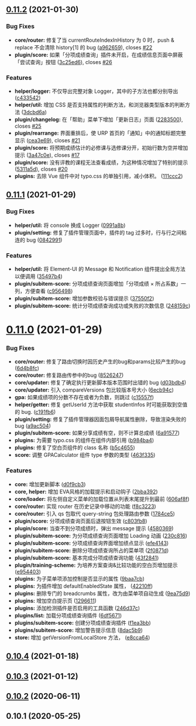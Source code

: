 ## [0.11.2](https://github.com/frederick-wang/scu-urp-assistant/compare/v0.11.1...v0.11.2) (2021-01-30)


### Bug Fixes

* **core/router:** 修复了当 currentRouteIndexInHistory 为 0 时，push & replace 不会清除 history[1] 的 bug ([a962659](https://github.com/frederick-wang/scu-urp-assistant/commit/a962659979fc7bd4c41eb1f63d2880558f631b8b)), closes [#22](https://github.com/frederick-wang/scu-urp-assistant/issues/22)
* **plugin/score:** 如果「分项成绩查询」插件未开启，在成绩信息页面中屏蔽「尝试查询」按钮 ([3c25ed6](https://github.com/frederick-wang/scu-urp-assistant/commit/3c25ed60cc736d2b23bc9ec654f7e7de21848cdb)), closes [#26](https://github.com/frederick-wang/scu-urp-assistant/issues/26)


### Features

* **helper/logger:** 不仅导出完整对象 Logger，其中的子方法也都分别导出 ([c433542](https://github.com/frederick-wang/scu-urp-assistant/commit/c433542ecc731a39e830ebb3ff848d1a3e7e6587))
* **helper/util:** 增加 CSS 是否支持属性的判断方法，和浏览器类型版本的判断方法 ([3dcbd6a](https://github.com/frederick-wang/scu-urp-assistant/commit/3dcbd6a3f77d9c9c7d90553637379febd068f51f))
* **plugin/changelog:** 在「帮助」菜单下增加「更新日志」页面 ([2283500](https://github.com/frederick-wang/scu-urp-assistant/commit/2283500582a07be179822365d1e88b88bb0328a4)), closes [#25](https://github.com/frederick-wang/scu-urp-assistant/issues/25)
* **plugin/rearrange:** 界面重排后，使 URP 首页的「通知」中的通知标题完整显示 ([cea3e69](https://github.com/frederick-wang/scu-urp-assistant/commit/cea3e69727de6d8b154db4f4beb7e8d4348cc6d7)), closes [#21](https://github.com/frederick-wang/scu-urp-assistant/issues/21)
* **plugin/score:** 将预期成绩估计的必修课与选修课分开，初始行数为空并增加提示 ([3a47c0e](https://github.com/frederick-wang/scu-urp-assistant/commit/3a47c0e40c63e78e71d3ab300220b6f6520ca180)), closes [#17](https://github.com/frederick-wang/scu-urp-assistant/issues/17)
* **plugin/score:** 没有评教的课程无法查看成绩，为这种情况增加了特别的提示 ([5311a5d](https://github.com/frederick-wang/scu-urp-assistant/commit/5311a5d387b4e946225e7a74ef252c520bc7ac26)), closes [#20](https://github.com/frederick-wang/scu-urp-assistant/issues/20)
* **plugins:** 去除 Vue 组件中对 typo.css 的单独引用，减小体积。 ([111ccc2](https://github.com/frederick-wang/scu-urp-assistant/commit/111ccc28b2d00c324ddded2559fb088be55aa7f0))



## [0.11.1](https://github.com/frederick-wang/scu-urp-assistant/compare/v0.11.0...v0.11.1) (2021-01-29)


### Bug Fixes

* **helper/util:** 将 console 换成 Logger ([0991a8b](https://github.com/frederick-wang/scu-urp-assistant/commit/0991a8bd286d6f5ea6083af1279d340361674bba))
* **plugin/setting:** 修复了插件管理页面中，插件的 tag 过多时，行与行之间粘连的 bug ([0842991](https://github.com/frederick-wang/scu-urp-assistant/commit/08429916482a88ea8c5d1ff69185f97c6577621c))


### Features

* **helper/util:** 将 Element-UI 的 Message 和 Notification 组件提出全局方法以便调用 ([35497b4](https://github.com/frederick-wang/scu-urp-assistant/commit/35497b47eb0c94e1ccda043d9d88cbcdbfb142a5))
* **plugin/subitem-score:** 分项成绩查询页面增加「分项成绩 × 所占系数」一列，方便查看 ([c956498](https://github.com/frederick-wang/scu-urp-assistant/commit/c956498cf185c482e0e9deaffcfb46dc2c66e565))
* **plugin/subitem-score:** 增加参数校验与错误提示 ([37550f2](https://github.com/frederick-wang/scu-urp-assistant/commit/37550f230273a1e278b30c3f94d0f993a45c73ac))
* **plugin/subitem-score:** 统计分项成绩查询成功或失败的次数信息 ([248159c](https://github.com/frederick-wang/scu-urp-assistant/commit/248159cf3e86ed47a84b94481020443585b6b1b1))



# [0.11.0](https://github.com/frederick-wang/scu-urp-assistant/compare/v0.10.4...v0.11.0) (2021-01-29)


### Bug Fixes

* **core/router:** 修复了路由切换时因历史产生的bug和params比较产生的bug ([6d4b8fc](https://github.com/frederick-wang/scu-urp-assistant/commit/6d4b8fc8eaf9c91bc9d4f6d3405c90401d217d73))
* **core/router:** 修复路由传参中的bug ([8526247](https://github.com/frederick-wang/scu-urp-assistant/commit/8526247c537dd2506d6e7c84b13be1bd42fe7de2))
* **core/updater:** 修复了确定执行更新脚本版本范围时出错的 bug ([d03bdb4](https://github.com/frederick-wang/scu-urp-assistant/commit/d03bdb433b36fc78292230e85ad26a936aa8150f))
* **core/updater:** 引入 compareVersions 包比较版本号大小 ([6ecb94c](https://github.com/frederick-wang/scu-urp-assistant/commit/6ecb94c65c44bbc5da7cbda17939b5444aa2adc5))
* **gpa:** 如果成绩项的分数不存在或者为负数，则跳过 ([c15557f](https://github.com/frederick-wang/scu-urp-assistant/commit/c15557f543e3fb28653ecd7fe8d15e485c622cc3))
* **helper/getter:** 修复 getUserId 方法中获取 studentInfos 时可能获取到空值的 bug. ([c191fb6](https://github.com/frederick-wang/scu-urp-assistant/commit/c191fb6b5368ff0d5b22acc946ff60277cfca24b))
* **plugin/setting:** 修复了插件管理器因面包屑导航属性删除，导致渲染失败的bug ([a9ac504](https://github.com/frederick-wang/scu-urp-assistant/commit/a9ac504738ed8c151da5c118721b3c9113f3fe1c))
* **plugin/subitem-score:** 如果分享成绩有空，则不计算总成绩 ([6a91577](https://github.com/frederick-wang/scu-urp-assistant/commit/6a91577856d37d004a0754648a0f012e5d5af05e))
* **plugins:** 为需要 typo.css 的组件在组件内部引用 ([b984ba4](https://github.com/frederick-wang/scu-urp-assistant/commit/b984ba4d2a6b788ecc7438589faa17cc015fceb6))
* **plugins:** 修复了空白页组件的 class 名称 ([b5c4655](https://github.com/frederick-wang/scu-urp-assistant/commit/b5c46555c4a1d02248037fc54f87b2f1c80909ad))
* **score:** 调整 GPACalculator 组件 type 参数的类型 ([463f335](https://github.com/frederick-wang/scu-urp-assistant/commit/463f335545d8055340e28cb9dcd4075f3c44b083))


### Features

* **core:** 增加更新脚本 ([d0f9cb3](https://github.com/frederick-wang/scu-urp-assistant/commit/d0f9cb36a16488fa77d879a3a96eef7bc8ebf536))
* **core, helper:** 增加 EVA风格的加载提示和启动钩子 ([2bba392](https://github.com/frederick-wang/scu-urp-assistant/commit/2bba3928c22c94508051503fd011253436c1b1f6))
* **core/loader:** 将左侧自定义菜单的加载位置从列表末尾提升到最前 ([606af8f](https://github.com/frederick-wang/scu-urp-assistant/commit/606af8f9b5f5cd2406e8e6f219c4b59a67e6411d))
* **core/router:** 实现 router 在历史记录中移动的功能 ([f8c3223](https://github.com/frederick-wang/scu-urp-assistant/commit/f8c32239398290d02409f4614e848f6643cb108d))
* **core/router:** 引入 qs 包取代 query-string 包处理路由参数 ([1784ce5](https://github.com/frederick-wang/scu-urp-assistant/commit/1784ce5d00277c073a89c0b8aadc871f42501088))
* **plugin/score:** 分项成绩查询页面后退按钮生效 ([c803fb8](https://github.com/frederick-wang/scu-urp-assistant/commit/c803fb8218f325b21fbba81d221d7cfbc5fa1dc1))
* **plugin/score:** 当查不到分项成绩时，弹出 message 提示 ([4580369](https://github.com/frederick-wang/scu-urp-assistant/commit/4580369b2dd616f376678e3c9d9797ad981f1b7f))
* **plugin/subitem-score:** 为分项成绩查询页面增加 Loading 动画 ([230c816](https://github.com/frederick-wang/scu-urp-assistant/commit/230c8169cf86d0a4abde35e40fa5e0790c33aa0b))
* **plugin/subitem-score:** 分项成绩查询界面增加绩点显示 ([efe4143](https://github.com/frederick-wang/scu-urp-assistant/commit/efe414382a83ea3897584edf3afa654740eb7135))
* **plugin/subitem-score:** 删除分项成绩查询所占的菜单项 ([2f0871d](https://github.com/frederick-wang/scu-urp-assistant/commit/2f0871d6437a2d37add0173af96bf3241fa0ed20))
* **plugin/subitem-score:** 基本完成分项成绩查询功能 ([43f2841](https://github.com/frederick-wang/scu-urp-assistant/commit/43f284116e4bc3d6ebdf5f28b8889fb417752a4d))
* **plugin/training-scheme:** 为培养方案查询&比较功能的空白页增加提示 ([e954403](https://github.com/frederick-wang/scu-urp-assistant/commit/e9544033692f37e863cf553f1b7f94ea1764ad3f))
* **plugins:** 为子菜单项添加控制是否显示的属性 ([9baa7cb](https://github.com/frederick-wang/scu-urp-assistant/commit/9baa7cb9244de1ca407461de791b406eb59533f1))
* **plugins:** 为插件增加 defaultEnabledState 属性， ([42210ff](https://github.com/frederick-wang/scu-urp-assistant/commit/42210ffc91ee1aae40646d1886f73a4a1da9df9d))
* **plugins:** 删除专门的 breadcrumbs 属性，改为由菜单项自动生成 ([9ea75d9](https://github.com/frederick-wang/scu-urp-assistant/commit/9ea75d93f7bedf457473e60448d199a35f9ff8d0))
* **plugins:** 增加空白提示页 ([1296611](https://github.com/frederick-wang/scu-urp-assistant/commit/1296611936185c9083d1cfccfcb6e217d69eb367))
* **plugins:** 添加检测插件是否启用的工具函数 ([246d37c](https://github.com/frederick-wang/scu-urp-assistant/commit/246d37cac7bfe44a5b2e783b569f5aac3a2fe78b))
* **plugins/list:** 加载分项成绩查询插件 ([6df5671](https://github.com/frederick-wang/scu-urp-assistant/commit/6df56719029e9ce9fc9a347f8ce661a2dced473b))
* **plugins/subitem-score:** 创建分项成绩查询插件 ([f1ea3bb](https://github.com/frederick-wang/scu-urp-assistant/commit/f1ea3bb6845cdea5135cb807afec900de146f7e8))
* **plugins/subitem-score:** 增加警告提示信息 ([8dac5b9](https://github.com/frederick-wang/scu-urp-assistant/commit/8dac5b9ab010e9170648aed962deae1a24adadd7))
* **store:** 增加 getVersionFromLocalStore 方法， ([e8cca64](https://github.com/frederick-wang/scu-urp-assistant/commit/e8cca64b1fc8226563b860eb47ac855f6fc9d336))



## [0.10.4](https://github.com/frederick-wang/scu-urp-assistant/compare/v0.10.3...v0.10.4) (2021-01-18)



## [0.10.3](https://github.com/frederick-wang/scu-urp-assistant/compare/v0.10.2...v0.10.3) (2021-01-12)



## [0.10.2](https://github.com/frederick-wang/scu-urp-assistant/compare/0.10.1...v0.10.2) (2020-06-11)



## 0.10.1 (2020-05-25)
